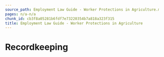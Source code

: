```yaml
---
source_path: Employment Law Guide - Worker Protections in Agriculture.md
pages: n/a-n/a
chunk_id: cb3f8a05281b6fdf7e73220354b7a818a323f315
title: Employment Law Guide - Worker Protections in Agriculture
---
```

# Recordkeeping
